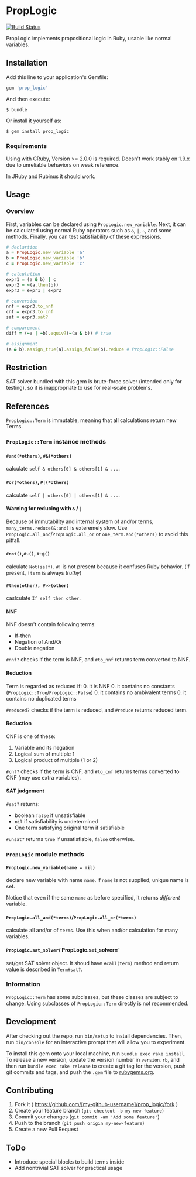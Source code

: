 # PropLogic

[![Build Status](https://travis-ci.org/jkr2255/prop_logic.svg?branch=master)](https://travis-ci.org/jkr2255/prop_logic)

PropLogic implements propositional logic in Ruby, usable like normal variables.

## Installation

Add this line to your application's Gemfile:

```ruby
gem 'prop_logic'
```

And then execute:

    $ bundle

Or install it yourself as:

    $ gem install prop_logic

### Requirements
Using with CRuby, Version >= 2.0.0 is required. Doesn't work stably on 1.9.x due to unreliable behaviors on weak reference.

In JRuby and Rubinus it should work.

## Usage
### Overview
First, variables can be declared using `PropLogic.new_variable`. Next, it can be calculated using normal Ruby operators
such as `&`, `|`, `~`, and some methods. Finally, you can test satisfiability of these expressions.

```ruby
# declartion
a = PropLogic.new_variable 'a'
b = PropLogic.new_variable 'b'
c = PropLogic.new_variable 'c'

# calculation
expr1 = (a & b) | c
expr2 = ~(a.then(b))
expr3 = expr1 | expr2

# conversion
nnf = expr3.to_nnf
cnf = expr3.to_cnf
sat = expr3.sat?

# comparement
diff = (~a | ~b).equiv?(~(a & b)) # true

# assignment
(a & b).assign_true(a).assign_false(b).reduce # PropLogic::False
```

## Restriction
SAT solver bundled with this gem is brute-force solver (intended only for testing), so it is inappropriate to use for
real-scale problems.

## References
`PropLogic::Term` is immutable, meaning that all calculations return new Terms.
### `PropLogic::Term` instance methods
#### `#and(*others)`, `#&(*others)`
calculate `self & others[0] & others[1] & ...`.
#### `#or(*others)`, `#|(*others)`
calculate `self | others[0] | others[1] & ...`.

#### Warning for reducing with `&` / `|`
Because of immutability and internal system of and/or terms, `many_terms.reduce(&:and)` is exteremely slow.
Use `PropLogic.all_and`/`PropLogic.all_or` or `one_term.and(*others)` to avoid this pitfall.

#### `#not()`,`#~()`, `#-@()`
calculate `Not(self)`. `#!` is not present because it confuses Ruby behavior. (if present, `!term` is always *truthy*)

#### `#then(other), #>>(other)`
caslculate `If self then other`.

#### NNF
NNF doesn't contain following terms:
- If-then
- Negation of And/Or
- Double negation

`#nnf?` checks if the term is NNF, and `#to_nnf` returns term converted to NNF.

#### Reduction
Term is regarded as reduced if:
0. it is NNF
0. it contains no constants (`PropLogic::True`/`PropLogic::False`)
0. it contains no ambivalent terms
0. it contains no duplicated terms

`#reduced?` checks if the term is reduced, and `#reduce` returns reduced term.

#### Reduction
CNF is one of these:
1. Variable and its negation
2. Logical sum of multiple 1
3. Logical product of multiple (1 or 2)

`#cnf?` checks if the term is CNF, and `#to_cnf` returns terms converted to CNF (may use extra variables).

#### SAT judgement
`#sat?` returns:
- boolean `false` if unsatisfiable
- `nil` if satisfiability is undetermined
- One term satisfying original term if satisfiable

`#unsat?` returns `true` if unsatisfiable, `false` otherwise.

### `PropLogic` module methods
#### `PropLogic.new_variable(name = nil)`
declare new variable with name `name`. if `name` is not supplied, unique name is set.

Notice that even if the same `name` as before specified, it returns *different* variable.

#### `PropLogic.all_and(*terms)`/`PropLogic.all_or(*terms)`
calculate all and/or of `terms`. Use this when and/or calculation for many variables.

#### `PropLogic.sat_solver`/ PropLogic.sat_solver=`
set/get SAT solver object. It shoud have `#call(term)` method and return value is described in `Term#sat?`.

### Information
`PropLogic::Term` has some subclasses, but these classes are subject to change.
Using subclasses of `PropLogic::Term` directly is not recommended.

## Development

After checking out the repo, run `bin/setup` to install dependencies. Then, run `bin/console` for an interactive prompt that will allow you to experiment.

To install this gem onto your local machine, run `bundle exec rake install`. To release a new version, update the version number in `version.rb`, and then run `bundle exec rake release` to create a git tag for the version, push git commits and tags, and push the `.gem` file to [rubygems.org](https://rubygems.org).

## Contributing

1. Fork it ( https://github.com/[my-github-username]/prop_logic/fork )
2. Create your feature branch (`git checkout -b my-new-feature`)
3. Commit your changes (`git commit -am 'Add some feature'`)
4. Push to the branch (`git push origin my-new-feature`)
5. Create a new Pull Request

## ToDo

- Introduce special blocks to build terms inside
- Add nontrivial SAT solver for practical usage
